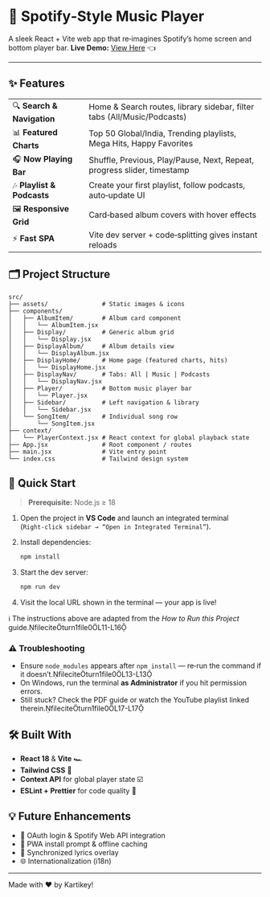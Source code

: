 # 🎵 Spotify‑Style Music Player

A sleek React + Vite web app that re‑imagines Spotify’s home screen and bottom player bar.
**Live Demo:** [View Here](https://spotify-frontend-kartikey.vercel.app/) 👈

---

## ✨ Features

|                            |                                                                         |
| -------------------------- | ----------------------------------------------------------------------- |
| 🔍 **Search & Navigation** | Home & Search routes, library sidebar, filter tabs (All/Music/Podcasts) |
| 📊 **Featured Charts**     | Top 50 Global/India, Trending playlists, Mega Hits, Happy Favorites     |
| 🎧 **Now Playing Bar**     | Shuffle, Previous, Play/Pause, Next, Repeat, progress slider, timestamp |
| 🎶 **Playlist & Podcasts** | Create your first playlist, follow podcasts, auto‑update UI             |
| 🖼 **Responsive Grid**     | Card‑based album covers with hover effects                              |
| ⚡ **Fast SPA**             | Vite dev server + code‑splitting gives instant reloads                  |

## 🗂️ Project Structure

```text
src/
├── assets/               # Static images & icons
├── components/
│   ├── AlbumItem/        # Album card component
│   │   └── AlbumItem.jsx
│   ├── Display/          # Generic album grid
│   │   └── Display.jsx
│   ├── DisplayAlbum/     # Album details view
│   │   └── DisplayAlbum.jsx
│   ├── DisplayHome/      # Home page (featured charts, hits)
│   │   └── DisplayHome.jsx
│   ├── DisplayNav/       # Tabs: All | Music | Podcasts
│   │   └── DisplayNav.jsx
│   ├── Player/           # Bottom music player bar
│   │   └── Player.jsx
│   ├── Sidebar/          # Left navigation & library
│   │   └── Sidebar.jsx
│   └── SongItem/         # Individual song row
│       └── SongItem.jsx
├── context/
│   └── PlayerContext.jsx # React context for global playback state
├── App.jsx               # Root component / routes
├── main.jsx              # Vite entry point
└── index.css             # Tailwind design system
```

## 🚀 Quick Start

> **Prerequisite:** Node.js ≥ 18

1. Open the project in **VS Code** and launch an integrated terminal (`Right‑click sidebar → “Open in Integrated Terminal”`).
2. Install dependencies:

   ```bash
   npm install
   ```
3. Start the dev server:

   ```bash
   npm run dev
   ```
4. Visit the local URL shown in the terminal — your app is live!

ℹ️   The instructions above are adapted from the *How to Run this Project* guide.fileciteturn1file0L11-L16

### ⚠️ Troubleshooting

* Ensure `node_modules` appears after `npm install` — re‑run the command if it doesn’t.fileciteturn1file0L13-L13
* On Windows, run the terminal **as Administrator** if you hit permission errors.
* Still stuck? Check the PDF guide or watch the YouTube playlist linked therein.fileciteturn1file0L17-L17

## 🛠️ Built With

* **React 18** & **Vite** 🏎️
* **Tailwind CSS** 💅
* **Context API** for global player state ☑️
* **ESLint + Prettier** for code quality 🧹

## 💡 Future Enhancements

* 🔐 OAuth login & Spotify Web API integration
* 📱 PWA install prompt & offline caching
* 🎤 Synchronized lyrics overlay
* 🌐 Internationalization (i18n)

---

Made with ❤️ by Kartikey!
